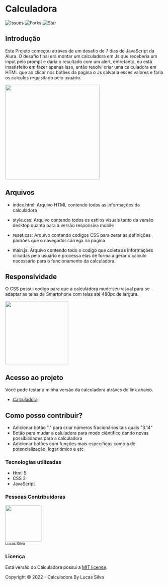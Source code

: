 # Calculadora
![Issues](https://img.shields.io/github/issues/Silvaluska/Calculator) ![Forks](https://img.shields.io/github/forks/Silvaluska/Calculator) ![Star](https://img.shields.io/github/stars/Silvaluska/Calculator)
 ## Introdução
 Este Projeto começou atráves de um desafio de 7 dias de JavaScript da Alura. O desafio final era montar um calculadora em Js que receberia um input pelo prompt e daria o resultado com um alert, entretanto, eu está insatisfeito em fazer apenas isso, então resolvi criar uma calculadora em HTML que ao clicar nos botões da pagina o Js salvaria esses valores e faria os calculos requisitado pelo usuário. 

<img src="https://user-images.githubusercontent.com/113150953/198393868-db414d21-ed0e-4469-af1a-c29da3aa68ba.png" width=300 style="text-align:center;">

 ## Arquivos
 - index.html: Arquivo HTML contendo todas as informações da calculadora

 - style.css: Arquivo contendo todos os estilos visuais tanto da versão desktop quanto para a versão responsiva mobile

 - reset.css: Arquivo contendo codigos CSS para zerar as definições padrões que o navegador carrega na pagina

 - main.js: Arquivo contendo todo o codigo que coleta as informações clicadas pelo usuário e processa elas de forma a gerar o calculo necessário para o funcionamento da calculadora.

 ## Responsividade
 O CSS possui codigo para que a calculadora mude seu visual para se adaptar as telas de Smartphone com telas até 480px de largura.
 
 <img src="https://user-images.githubusercontent.com/113150953/198394986-74d309d2-9b79-4766-a3bc-fd0ec1350624.jpeg" width=200 style="margin: 0 auto;">

 ## Acesso ao projeto
 Você pode testar a minha versão da calculadora atráves do link abaixo. 

 - [Calculadora](https://silvaluska.github.io/Calculator/)

 ## Como posso contribuir?
 - Adicionar botão "." para criar números fracionários tais quais "3.14"
 - Botão para mudar a caluladora para modo ciêntifico dando novas possibilidades para a calculadora
 - Adicionar botões com funções mais especificas como a de potencialização, logaritimico e etc

### Tecnologias utilizadas
- Html 5
- CSS 3
- JavaScript

### Pessoas Contribuidoras
[<img src="https://avatars.githubusercontent.com/u/113150953?v=4" width=115><br><sub>Lucas Silva</sub>](https://github.com/Silvaluska)

### Licença
Está versão do Calculadora possui a [MIT license](https://pt.wikipedia.org/wiki/Licen%C3%A7a_MIT).

Copyright ©️ 2022 - Calculadora By Lucas Silva

